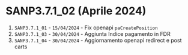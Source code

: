 # SANP3.7.1_02 (Aprile 2024)
1. `SANP3.7.1_01` - `15/04/2024` - Fix openapi `paCreatePosition`
2. `SANP3.7.1_03` - `30/04/2024` - Aggiunta Indice pagamento in FDR
3. `SANP3.7.1_04` - `30/04/2024` - Aggiornamento openapi redirect e post carts
